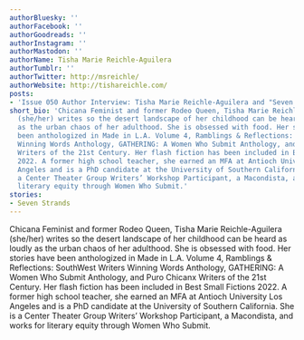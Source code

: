 ```yaml
---
authorBluesky: ''
authorFacebook: ''
authorGoodreads: ''
authorInstagram: ''
authorMastodon: ''
authorName: Tisha Marie Reichle-Aguilera
authorTumblr: ''
authorTwitter: http://msreichle/
authorWebsite: http://tishareichle.com/
posts:
- 'Issue 050 Author Interview: Tisha Marie Reichle-Aguilera and "Seven Strands"'
short_bio: 'Chicana Feminist and former Rodeo Queen, Tisha Marie Reichle-Aguilera
  (she/her) writes so the desert landscape of her childhood can be heard as loudly
  as the urban chaos of her adulthood. She is obsessed with food. Her stories have
  been anthologized in Made in L.A. Volume 4, Ramblings & Reflections: SouthWest Writers
  Winning Words Anthology, GATHERING: A Women Who Submit Anthology, and Puro Chicanx
  Writers of the 21st Century. Her flash fiction has been included in Best Small Fictions
  2022. A former high school teacher, she earned an MFA at Antioch University Los
  Angeles and is a PhD candidate at the University of Southern California. She is
  a Center Theater Group Writers’ Workshop Participant, a Macondista, and works for
  literary equity through Women Who Submit.'
stories:
- Seven Strands
---
```


Chicana Feminist and former Rodeo Queen, Tisha Marie Reichle-Aguilera (she/her) writes so the desert landscape of her childhood can be heard as loudly as the urban chaos of her adulthood. She is obsessed with food. Her stories have been anthologized in Made in L.A. Volume 4, Ramblings & Reflections: SouthWest Writers Winning Words Anthology, GATHERING: A Women Who Submit Anthology, and Puro Chicanx Writers of the 21st Century. Her flash fiction has been included in Best Small Fictions 2022. A former high school teacher, she earned an MFA at Antioch University Los Angeles and is a PhD candidate at the University of Southern California. She is a Center Theater Group Writers’ Workshop Participant, a Macondista, and works for literary equity through Women Who Submit.